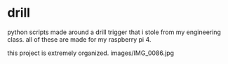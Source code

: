 # drill
 python scripts made around a drill trigger that i stole from my engineering class.
 all of these are made for my raspberry pi 4.

 this project is extremely organized.
 <img>images/IMG_0086.jpg</img>
